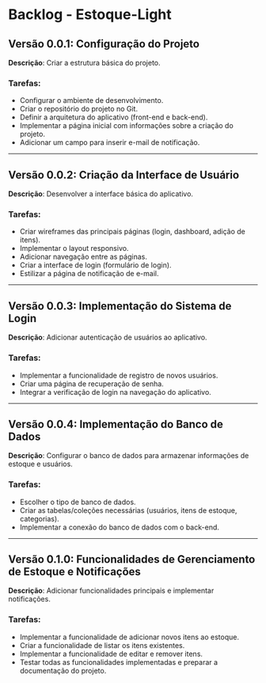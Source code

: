 # Backlog - Estoque-Light

## Versão 0.0.1: Configuração do Projeto
**Descrição**: Criar a estrutura básica do projeto.

### Tarefas:
- Configurar o ambiente de desenvolvimento.
- Criar o repositório do projeto no Git.
- Definir a arquitetura do aplicativo (front-end e back-end).
- Implementar a página inicial com informações sobre a criação do projeto.
- Adicionar um campo para inserir e-mail de notificação.

---

## Versão 0.0.2: Criação da Interface de Usuário
**Descrição**: Desenvolver a interface básica do aplicativo.

### Tarefas:
- Criar wireframes das principais páginas (login, dashboard, adição de itens).
- Implementar o layout responsivo.
- Adicionar navegação entre as páginas.
- Criar a interface de login (formulário de login).
- Estilizar a página de notificação de e-mail.

---

## Versão 0.0.3: Implementação do Sistema de Login
**Descrição**: Adicionar autenticação de usuários ao aplicativo.

### Tarefas:
- Implementar a funcionalidade de registro de novos usuários.
- Criar uma página de recuperação de senha.
- Integrar a verificação de login na navegação do aplicativo.

---

## Versão 0.0.4: Implementação do Banco de Dados
**Descrição**: Configurar o banco de dados para armazenar informações de estoque e usuários.

### Tarefas:
- Escolher o tipo de banco de dados.
- Criar as tabelas/coleções necessárias (usuários, itens de estoque, categorias).
- Implementar a conexão do banco de dados com o back-end.

---

## Versão 0.1.0: Funcionalidades de Gerenciamento de Estoque e Notificações
**Descrição**: Adicionar funcionalidades principais e implementar notificações.

### Tarefas:
- Implementar a funcionalidade de adicionar novos itens ao estoque.
- Criar a funcionalidade de listar os itens existentes.
- Implementar a funcionalidade de editar e remover itens.
- Testar todas as funcionalidades implementadas e preparar a documentação do projeto.
